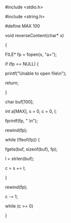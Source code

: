 

#include <stdio.h>

#include <string.h>

#define MAX 100


void reverseContent(char* x)

{



FILE* fp = fopen(x, "a+");



if (fp == NULL) {

printf("Unable to open file\n");

return;

}



char buf[100];

int a[MAX], s = 0, c = 0, l;



fprintf(fp, " \n");

rewind(fp);



while (!feof(fp)) {

fgets(buf, sizeof(buf), fp);

l = strlen(buf);

c = s += l;

}

rewind(fp);

c -= 1;


while (c >= 0)

}



